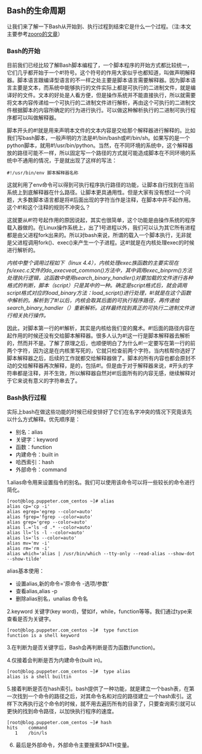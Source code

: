 ## Bash的生命周期
让我们来了解一下Bash从开始到、执行过程到结束它是什么一个过程。（注:本文主要参考[zooro的文章](https://mp.weixin.qq.com/s?__biz=MzIxNDMyODgyMA==&mid=2247483666&idx=1&sn=b3df5f3f8d8803fb88719463388db4ed&scene=0#wechat_redirect。)）


### Bash的开始
目前我们已经比较了解Bash脚本编程了，一个脚本程序的开始方式都比较统一，它们几乎都开始于一个\#!符号。这个符号的作用大家似乎也都知道，叫做声明解释器。脚本语言跟编译型语言的不一样之处主要是脚本语言需要解释器。因为脚本语言主要是文本，而系统中能够执行的文件实际上都是可执行的二进制文件，就是编译好的文件。文本的好处是人看方便，但是操作系统并不能直接执行，所以就需要将文本内容传递给一个可执行的二进制文件进行解析，再由这个可执行的二进制文件根据脚本的内容所确定的行为进行执行。可以做这种解析执行的二进制可执行程序都可以叫做解释器。

脚本开头的\#!就是用来声明本文件的文本内容是交给那个解释器进行解释的。比如我们写bash脚本，一般声明的方法是\#!/bin/bash或\#!/bin/sh。如果写的是一个python脚本，就用\#!/usr/bin/python。当然，在不同环境的系统中，这个解释器放的路径可能不一样，所以固定写一个路径的方式就可能造成脚本在不同环境的系统中不通用的情况，于是就出现了这样的写法：

```
#!/usr/bin/env 脚本解释器名称
```

这就利用了env命令可以得到可执行程序执行路径的功能，让脚本自行找到在当前系统上到底解释器在什么路径。让脚本更具通用性。但是大家有没有想过一个问题，大多数脚本语言都是将\#后面出现的字符当作是注释，在脚本中并不起作用。这个\#!和这个注释的规则不冲突么？

这就要从\#!符号起作用的原因说起，其实也很简单，这个功能是由操作系统的程序载入器做的。在Linux操作系统上，出了1号进程以外，我们可以认为其它所有进程都是由父进程fork出来的。所以对bash来说，所谓的载入一个脚本执行，无非就是父进程调用fork\(\)、exec\(\)来产生一个子进程。这\#!就是在内核处理exec的时候进行解析的。



_内核中整个调用过程如下（linux 4.4），内核处理exec族函数的主要实现在fs/exec.c文件的do\_execveat\_common\(\)方法中，其中调用exec\_binprm\(\)方法处理执行逻辑，这函数中使用search\_binary\_handler\(\)对要加载的文件进行各种格式的判断，脚本（script）只是其中的一种。确定是script格式后，就会调用script格式对应的load\_binary方法：load\_script\(\)进行处理，\#!就是在这个函数中解析的。解析到了\#!以后，内核会取其后面的可执行程序路径，再传递给search\_binary\_handler（）重新解析。这样最终找到真正的可执行二进制文件进行相关执行操作。_



因此，对脚本第一行的\#!解析，其实是内核给我们变的魔术。\#!后面的路径内容在起作用的时候还没有交给脚本解释器。很多人认为\#!这一行是脚本解释器去解析的，然而并不是。了解了原理之后，也顺便明白了为什么\#!一定要写在第一行的前两个字符，因为这是在内核里写死的，它就只检查前两个字符。当内核帮你选好了脚本解释器之后，后续的工作就都交给解释器做了。脚本的所有内容也都会原封不动的交给解释器再次解释，是的，包括\#!。但是由于对于解释器来说，\#开头的字符串都是注释，并不生效，所以解释器自然对\#!后面所有的内容无感，继续解释对于它来说有意义的字符串去了。


### Bash执行过程
实际上bash在做这些功能的时候已经安排好了它们在名字冲突的情况下究竟该先以什么方式解释。优先顺序是：
* 别名：alias
* 关键字：keyword
* 函数：function
* 内建命令：built in
* 哈西索引：hash
* 外部命令：command

1.alias命令用来设置指令的别名。我们可以使用该命令可以将一些较长的命令进行简化。
```
[root@blog.puppeter.com_centos ~]# alias
alias cp='cp -i'
alias egrep='egrep --color=auto'
alias fgrep='fgrep --color=auto'
alias grep='grep --color=auto'
alias l.='ls -d .* --color=auto'
alias ll='ls -l --color=auto'
alias ls='ls --color=auto'
alias mv='mv -i'
alias rm='rm -i'
alias which='alias | /usr/bin/which --tty-only --read-alias --show-dot --show-tilde'
```
alias基本使用：
* 设置alias,新的命令='原命令 -选项/参数'
* 查看alias,alias -p
* 删除alias别名，unalias 命令名


2.keyword 关键字(key word)，譬如if，while，function等等。我们通过type来查看是否为关键字。
```
[root@blog.puppeter.com_centos ~]#  type function
function is a shell keyword

```

3.在判断为是否关键字后，Bash会再判断是否为函数(function)。

4.仅接着会判断是否为内建命令(built in)。
```
[root@blog.puppeter.com_centos ~]#  type alias
alias is a shell builtin
```

5.接着判断是否在hash索引。bash提供了一种功能，就是建立一个bash表，在第一次找到一个命令的路径之后，对其命令名和对应的路径建立一个hash索引。这样下次再执行这个命令的时候，就不用去遍历所有的目录了，只要查询索引就可以更快的找到命令路径，以加快执行程序的速度。
```
[root@blog.puppeter.com_centos ~]# hash
hits	command
   1	/bin/ls
```
6. 最后是外部命令，外部命令主要搜索$PATH变量。